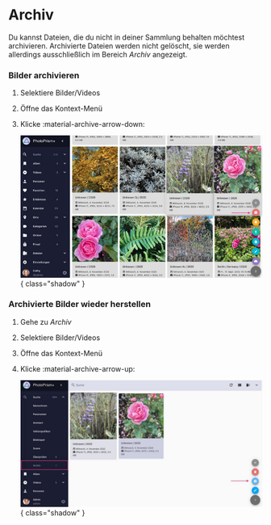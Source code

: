 # Archiv #
Du kannst Dateien, die du nicht in deiner Sammlung behalten möchtest archivieren. 
Archivierte Dateien werden nicht gelöscht, sie werden allerdings ausschließlich im Bereich *Archiv* angezeigt.

### Bilder archivieren ###

1. Selektiere Bilder/Videos
2. Öffne das Kontext-Menü
3. Klicke :material-archive-arrow-down:

    ![Screenshot](img/archive-german.jpg){ class="shadow" }
    
    <!--![Screenshot](img/confirm-archive.jpg)-->


### Archivierte Bilder wieder herstellen ###

1. Gehe zu *Archiv*
2. Selektiere Bilder/Videos
3. Öffne das Kontext-Menü
4. Klicke :material-archive-arrow-up:

    ![Screenshot](img/restore-german.jpg){ class="shadow" }

